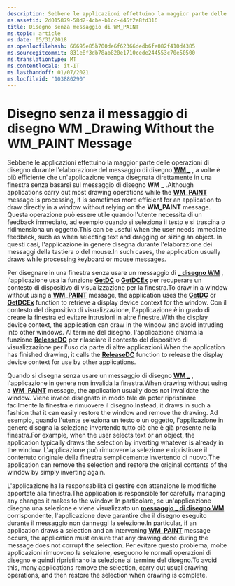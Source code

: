 ```yaml
---
description: Sebbene le applicazioni effettuino la maggior parte delle operazioni di disegno durante l'elaborazione del messaggio di disegno WM \_ , a volte è più efficiente che un'applicazione venga disegnata direttamente in una finestra senza basarsi sul messaggio di disegno WM \_ .
ms.assetid: 2d015879-58d2-4cbe-b1cc-445f2e8fd316
title: Disegno senza messaggio di WM_PAINT
ms.topic: article
ms.date: 05/31/2018
ms.openlocfilehash: 66695e85b700de6f62366dedb6fe082f410d4385
ms.sourcegitcommit: 831e8f3db78ab820e1710cede244553c70e50500
ms.translationtype: MT
ms.contentlocale: it-IT
ms.lasthandoff: 01/07/2021
ms.locfileid: "103880290"
---
```

# <a name="drawing-without-the-wm_paint-message"></a><span data-ttu-id="1d079-103">Disegno senza il messaggio di disegno WM \_</span><span class="sxs-lookup"><span data-stu-id="1d079-103">Drawing Without the WM\_PAINT Message</span></span>

<span data-ttu-id="1d079-104">Sebbene le applicazioni effettuino la maggior parte delle operazioni di disegno durante l'elaborazione del messaggio di disegno [**WM \_**](wm-paint.md) , a volte è più efficiente che un'applicazione venga disegnata direttamente in una finestra senza basarsi sul messaggio di disegno **WM \_** .</span><span class="sxs-lookup"><span data-stu-id="1d079-104">Although applications carry out most drawing operations while the [**WM\_PAINT**](wm-paint.md) message is processing, it is sometimes more efficient for an application to draw directly in a window without relying on the **WM\_PAINT** message.</span></span> <span data-ttu-id="1d079-105">Questa operazione può essere utile quando l'utente necessita di un feedback immediato, ad esempio quando si seleziona il testo e si trascina o ridimensiona un oggetto.</span><span class="sxs-lookup"><span data-stu-id="1d079-105">This can be useful when the user needs immediate feedback, such as when selecting text and dragging or sizing an object.</span></span> <span data-ttu-id="1d079-106">In questi casi, l'applicazione in genere disegna durante l'elaborazione dei messaggi della tastiera o del mouse.</span><span class="sxs-lookup"><span data-stu-id="1d079-106">In such cases, the application usually draws while processing keyboard or mouse messages.</span></span>

<span data-ttu-id="1d079-107">Per disegnare in una finestra senza usare un messaggio di [**\_ disegno WM**](wm-paint.md) , l'applicazione usa la funzione [**GetDC**](/windows/desktop/api/Winuser/nf-winuser-getdc) o [**GetDCEx**](/windows/desktop/api/Winuser/nf-winuser-getdcex) per recuperare un contesto di dispositivo di visualizzazione per la finestra.</span><span class="sxs-lookup"><span data-stu-id="1d079-107">To draw in a window without using a [**WM\_PAINT**](wm-paint.md) message, the application uses the [**GetDC**](/windows/desktop/api/Winuser/nf-winuser-getdc) or [**GetDCEx**](/windows/desktop/api/Winuser/nf-winuser-getdcex) function to retrieve a display device context for the window.</span></span> <span data-ttu-id="1d079-108">Con il contesto del dispositivo di visualizzazione, l'applicazione è in grado di creare la finestra ed evitare intrusioni in altre finestre.</span><span class="sxs-lookup"><span data-stu-id="1d079-108">With the display device context, the application can draw in the window and avoid intruding into other windows.</span></span> <span data-ttu-id="1d079-109">Al termine del disegno, l'applicazione chiama la funzione [**ReleaseDC**](/windows/desktop/api/Winuser/nf-winuser-releasedc) per rilasciare il contesto del dispositivo di visualizzazione per l'uso da parte di altre applicazioni.</span><span class="sxs-lookup"><span data-stu-id="1d079-109">When the application has finished drawing, it calls the [**ReleaseDC**](/windows/desktop/api/Winuser/nf-winuser-releasedc) function to release the display device context for use by other applications.</span></span>

<span data-ttu-id="1d079-110">Quando si disegna senza usare un messaggio di disegno [**WM \_**](wm-paint.md) , l'applicazione in genere non invalida la finestra.</span><span class="sxs-lookup"><span data-stu-id="1d079-110">When drawing without using a [**WM\_PAINT**](wm-paint.md) message, the application usually does not invalidate the window.</span></span> <span data-ttu-id="1d079-111">Viene invece disegnato in modo tale da poter ripristinare facilmente la finestra e rimuovere il disegno.</span><span class="sxs-lookup"><span data-stu-id="1d079-111">Instead, it draws in such a fashion that it can easily restore the window and remove the drawing.</span></span> <span data-ttu-id="1d079-112">Ad esempio, quando l'utente seleziona un testo o un oggetto, l'applicazione in genere disegna la selezione invertendo tutto ciò che è già presente nella finestra.</span><span class="sxs-lookup"><span data-stu-id="1d079-112">For example, when the user selects text or an object, the application typically draws the selection by inverting whatever is already in the window.</span></span> <span data-ttu-id="1d079-113">L'applicazione può rimuovere la selezione e ripristinare il contenuto originale della finestra semplicemente invertendo di nuovo.</span><span class="sxs-lookup"><span data-stu-id="1d079-113">The application can remove the selection and restore the original contents of the window by simply inverting again.</span></span>

<span data-ttu-id="1d079-114">L'applicazione ha la responsabilità di gestire con attenzione le modifiche apportate alla finestra.</span><span class="sxs-lookup"><span data-stu-id="1d079-114">The application is responsible for carefully managing any changes it makes to the window.</span></span> <span data-ttu-id="1d079-115">In particolare, se un'applicazione disegna una selezione e viene visualizzato un [**messaggio \_ di disegno WM**](wm-paint.md) corrispondente, l'applicazione deve garantire che il disegno eseguito durante il messaggio non danneggi la selezione.</span><span class="sxs-lookup"><span data-stu-id="1d079-115">In particular, if an application draws a selection and an intervening [**WM\_PAINT**](wm-paint.md) message occurs, the application must ensure that any drawing done during the message does not corrupt the selection.</span></span> <span data-ttu-id="1d079-116">Per evitare questo problema, molte applicazioni rimuovono la selezione, eseguono le normali operazioni di disegno e quindi ripristinano la selezione al termine del disegno.</span><span class="sxs-lookup"><span data-stu-id="1d079-116">To avoid this, many applications remove the selection, carry out usual drawing operations, and then restore the selection when drawing is complete.</span></span>

 

 



